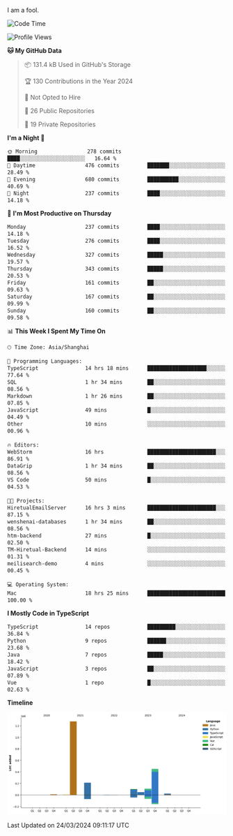 I am a fool.

<!--START_SECTION:waka-->
![Code Time](http://img.shields.io/badge/Code%20Time-1%2C271%20hrs%2048%20mins-blue)

![Profile Views](http://img.shields.io/badge/Profile%20Views-0-blue)

**🐱 My GitHub Data** 

> 📦 131.4 kB Used in GitHub's Storage 
 > 
> 🏆 130 Contributions in the Year 2024
 > 
> 🚫 Not Opted to Hire
 > 
> 📜 26 Public Repositories 
 > 
> 🔑 19 Private Repositories 
 > 
**I'm a Night 🦉** 

```text
🌞 Morning                278 commits         ████░░░░░░░░░░░░░░░░░░░░░   16.64 % 
🌆 Daytime                476 commits         ███████░░░░░░░░░░░░░░░░░░   28.49 % 
🌃 Evening                680 commits         ██████████░░░░░░░░░░░░░░░   40.69 % 
🌙 Night                  237 commits         ████░░░░░░░░░░░░░░░░░░░░░   14.18 % 
```
📅 **I'm Most Productive on Thursday** 

```text
Monday                   237 commits         ████░░░░░░░░░░░░░░░░░░░░░   14.18 % 
Tuesday                  276 commits         ████░░░░░░░░░░░░░░░░░░░░░   16.52 % 
Wednesday                327 commits         █████░░░░░░░░░░░░░░░░░░░░   19.57 % 
Thursday                 343 commits         █████░░░░░░░░░░░░░░░░░░░░   20.53 % 
Friday                   161 commits         ██░░░░░░░░░░░░░░░░░░░░░░░   09.63 % 
Saturday                 167 commits         ██░░░░░░░░░░░░░░░░░░░░░░░   09.99 % 
Sunday                   160 commits         ██░░░░░░░░░░░░░░░░░░░░░░░   09.58 % 
```


📊 **This Week I Spent My Time On** 

```text
🕑︎ Time Zone: Asia/Shanghai

💬 Programming Languages: 
TypeScript               14 hrs 18 mins      ███████████████████░░░░░░   77.64 % 
SQL                      1 hr 34 mins        ██░░░░░░░░░░░░░░░░░░░░░░░   08.56 % 
Markdown                 1 hr 26 mins        ██░░░░░░░░░░░░░░░░░░░░░░░   07.85 % 
JavaScript               49 mins             █░░░░░░░░░░░░░░░░░░░░░░░░   04.49 % 
Other                    10 mins             ░░░░░░░░░░░░░░░░░░░░░░░░░   00.96 % 

🔥 Editors: 
WebStorm                 16 hrs              ██████████████████████░░░   86.91 % 
DataGrip                 1 hr 34 mins        ██░░░░░░░░░░░░░░░░░░░░░░░   08.56 % 
VS Code                  50 mins             █░░░░░░░░░░░░░░░░░░░░░░░░   04.53 % 

🐱‍💻 Projects: 
HiretualEmailServer      16 hrs 3 mins       ██████████████████████░░░   87.15 % 
wenshenai-databases      1 hr 34 mins        ██░░░░░░░░░░░░░░░░░░░░░░░   08.56 % 
htm-backend              27 mins             █░░░░░░░░░░░░░░░░░░░░░░░░   02.50 % 
TM-Hiretual-Backend      14 mins             ░░░░░░░░░░░░░░░░░░░░░░░░░   01.31 % 
meilisearch-demo         4 mins              ░░░░░░░░░░░░░░░░░░░░░░░░░   00.45 % 

💻 Operating System: 
Mac                      18 hrs 25 mins      █████████████████████████   100.00 % 
```

**I Mostly Code in TypeScript** 

```text
TypeScript               14 repos            █████████░░░░░░░░░░░░░░░░   36.84 % 
Python                   9 repos             ██████░░░░░░░░░░░░░░░░░░░   23.68 % 
Java                     7 repos             █████░░░░░░░░░░░░░░░░░░░░   18.42 % 
JavaScript               3 repos             ██░░░░░░░░░░░░░░░░░░░░░░░   07.89 % 
Vue                      1 repo              █░░░░░░░░░░░░░░░░░░░░░░░░   02.63 % 
```



**Timeline**

![Lines of Code chart](https://raw.githubusercontent.com/VeejaLiu/VeejaLiu/master/assets/bar_graph.png)


 Last Updated on 24/03/2024 09:11:17 UTC
<!--END_SECTION:waka-->
